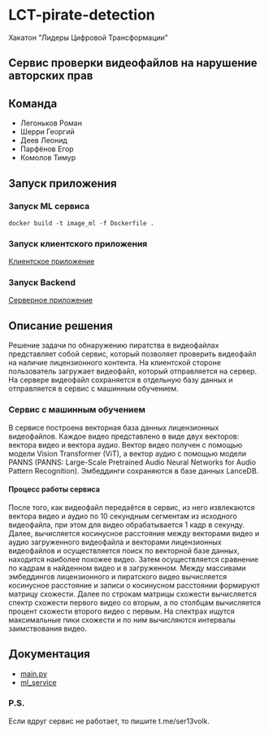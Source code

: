 # LCT-pirate-detection
Хакатон "Лидеры Цифровой Трансформации" 
## Сервис проверки видеофайлов на нарушение авторских прав
## Команда
- Легоньков Роман
- Шерри Георгий 
- Деев Леонид
- Парфёнов Егор
- Комолов Тимур
## Запуск приложения
### Запуск ML сервиса
```
docker build -t image_ml -f Dockerfile .
```
### Запуск клиентского приложения
[Клиентское приложение](rutube@55b0726/README.md)
### Запуск Backend
[Серверное приложение](lct-backend@15dac89/README.md)
## Описание решения
Решение задачи по обнаружению пиратства в видеофайлах представляет собой сервис, который позволяет проверить видеофайл
на наличие лицензионного контента. На клиентской стороне пользователь загружает видеофайл, который отправляется на сервер.
На сервере видеофайл сохраняется в отдельную базу данных и отправляется в сервис с машинным обучением.

### Сервис с машинным обучением
В сервисе построена векторная база данных лицензионных видеофайлов. Каждое видео представлено в виде двух векторов: 
вектора видео и вектора аудио.
Вектор видео получен с помощью модели Vision Transformer (ViT), а вектор аудио с помощью модели PANNS 
(PANNS: Large-Scale Pretrained Audio Neural Networks for Audio Pattern Recognition).
Эмбеддинги сохраняются в базе данных LanceDB.


#### Процесс работы сервиса
После того, как видеофайл передаётся в сервис, из него извлекаются вектора видео и аудио по 10 секундным сегментам из исходного видеофайла, при этом для видео обрабатывается 1 кадр в секунду. 
Далее, вычисляется косинусное расстояние между векторами видео и аудио загруженного видеофайла и векторами 
лицензионных видеофайлов и осуществляется поиск по векторной базе данных, находится наиболее похожее видео.
Затем осуществляется сравнение по кадрам в найденном видео и в загруженном. Между массивами эмбеддингов лицензионного и 
пиратского видео вычисляется косинусное расстояние и записи о косинусном расстоянии формируют матрицу схожести. Далее
по строкам матрицы схожести вычисляется спектр схожести первого видео со вторым, а по столбцам вычисляется процент схожести 
второго видео с первым. На спектрах ищутся максимальные пики схожести и по ним вычисляются интервалы заимствования видео.

 
## Документация
- [main.py](main_doc.md)
- [ml_service](ml_service_doc.md)


### P.S.
Если вдруг сервис не работает, то пишите t.me/ser13volk.
